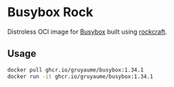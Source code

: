 # Busybox Rock

Distroless OCI image for [Busybox](https://busybox.net/) built using [rockcraft](https://github.com/canonical/rockcraft). 

## Usage

```bash
docker pull ghcr.io/gruyaume/busybox:1.34.1
docker run -it ghcr.io/gruyaume/busybox:1.34.1
```
